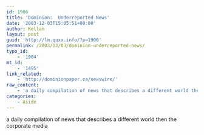 ```yaml
---
id: 1906
title: 'Dominion:  Underreported News'
date: '2003-12-03T15:05:51+00:00'
author: Kellan
layout: post
guid: 'http://lm.quxx.info/?p=1906'
permalink: /2003/12/03/dominion-underreported-news/
typo_id:
    - '1904'
mt_id:
    - '1495'
link_related:
    - 'http://dominionpaper.ca/newswire/'
raw_content:
    - 'a daily compilation of news that describes a different world then the corporate media'
categories:
    - Aside
---
```


a daily compilation of news that describes a different world then the corporate media